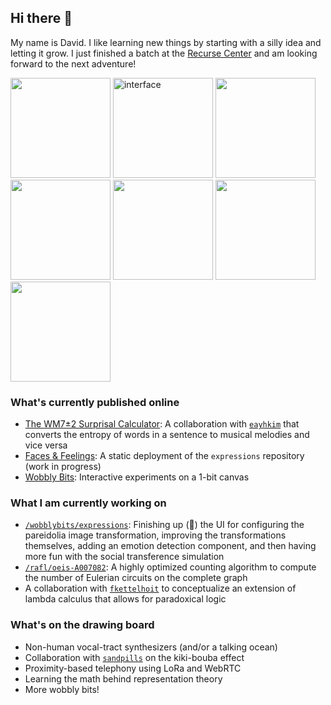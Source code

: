 ## Hi there 👋

My name is David. I like learning new things by starting with a silly idea and letting it grow. I just finished a batch at the [Recurse Center](https://github.com/recursecenter) and am looking forward to the next adventure!

<img height="160" src="https://github.com/user-attachments/assets/c842757f-5cca-46d2-b629-e4e7f1fee1e5"> <img height="160" alt="interface" src="https://github.com/user-attachments/assets/bcd8e6a4-22d8-4081-a3a8-38e2643944f9" /> <img height="160" src="https://github.com/user-attachments/assets/42ebf4b9-2870-419f-9fba-24881061e45c" /> <img height="160" src="https://github.com/user-attachments/assets/e4fd79fa-4955-4dd1-9b23-6b5d44f675db"> <img height="160" src="https://github.com/user-attachments/assets/e4a729e6-f608-4cc5-8813-dbf7597479dc" /> <img height="160" src="https://github.com/user-attachments/assets/217047e4-7677-43ac-af9f-bc429f8baacb" /> <img height="160" src="https://github.com/user-attachments/assets/d386e916-469e-4be4-8d4f-ae098d0d3959" />

### What's currently published online 

- [The WM7±2 Surprisal Calculator](https://surprisal.onrender.com/): A collaboration with [`eayhkim`](https://github.com/eayhkim) that converts the entropy of words in a sentence to musical melodies and vice versa
- [Faces & Feelings](https://wobblybits.github.io/expressions/): A static deployment of the `expressions` repository (work in progress)
- [Wobbly Bits](https://wobblybits.blog): Interactive experiments on a 1-bit canvas

### What I am currently working on

- [`/wobblybits/expressions`](https://github.com/wobblybits/expressions): Finishing up (🤞) the UI for configuring the pareidolia image transformation, improving the transformations themselves, adding an emotion detection component, and then having more fun with the social transference simulation
- [`/rafl/oeis-A007082`](https://github.com/rafl/oeis-A007082): A highly optimized counting algorithm to compute the number of Eulerian circuits on the complete graph
- A collaboration with [`fkettelhoit`](https://github.com/fkettelhoit) to conceptualize an extension of lambda calculus that allows for paradoxical logic

### What's on the drawing board

- Non-human vocal-tract synthesizers (and/or a talking ocean)
- Collaboration with [`sandpills`](https://github.com/sandpills) on the kiki-bouba effect
- Proximity-based telephony using LoRa and WebRTC 
- Learning the math behind representation theory
- More wobbly bits!


<!--
**wobblybits/wobblybits** is a ✨ _special_ ✨ repository because its `README.md` (this file) appears on your GitHub profile.

Here are some ideas to get you started:

- 🔭 I’m currently working on ...
- 🌱 I’m currently learning ...
- 👯 I’m looking to collaborate on ...
- 🤔 I’m looking for help with ...
- 💬 Ask me about ...
- 📫 How to reach me: ...
- 😄 Pronouns: ...
- ⚡ Fun fact: ...
-->
